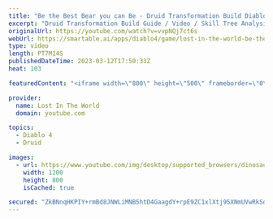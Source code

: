 ```yaml
---
title: "Be the Best Bear you can Be - Druid Transformation Build Diablo 4"
excerpt: "Druid Transformation Build Guide / Video / Skill Tree Analysis. This build goes heay on transforming as transforming is cool."
originalUrl: https://youtube.com/watch?v=vvpNQj7ct6s
webUrl: https://smartable.ai/apps/diablo4/game/lost-in-the-world-be-the-best-bear-you-can-be-druid-transformation-build-diablo-4/
type: video
length: PT7M14S
publishedDateTime: 2023-03-12T17:50:33Z
heat: 103

featuredContent: "<iframe width=\"800\" height=\"500\" frameborder=\"0\" src=\"https://www.youtube.com/embed/vvpNQj7ct6s\" allow=\"accelerometer; autoplay; encrypted-media; gyroscope; picture-in-picture\" allowfullscreen></iframe>"

provider:
  name: Lost In The World
  domain: youtube.com

topics:
  - Diablo 4
  - Druid

images:
  - url: https://www.youtube.com/img/desktop/supported_browsers/dinosaur.png
    width: 1200
    height: 800
    isCached: true

secured: "ZkBNnqHKPIY+rmBd8JNWLiMNB5htD4GaagdY+rpE9ZC1xlXtj95XNmUVwRkSdaoE5nWDFPKWULwG6oB8UI4l/qYIqxiMipbw7XRCrb7WNNv++MpYO6VS3bEeVgZKycgmmFWiAC41826wHTs8Co6JF4amWyWQjtQOwlerVYUOeAke7jutUmIj7wVl02mqTYFMgIhnq9qwYILhVN8GbztyLnNq/aeSmUMxqxyX7UsuVMD3JCvpOnWnPI4sQObDGlsWXnRcxyaccmgi7Bs2uU7NlWGlMTomc5CSJvlXOKUE0eVUVAqP6yLb3uu4UVyV+ATm6Bj5egyXPOWp0W/RYjLmGdQIH6LII8FZJN644LAzjptcR+eM9gZmtr1i8H2uazOGxCLOruuqaW6kFDRxitgAPOX9sSIKsTUT6FpRQykGlvM=;9Afv+/681N1mGOlakbzh/Q=="
---
```


